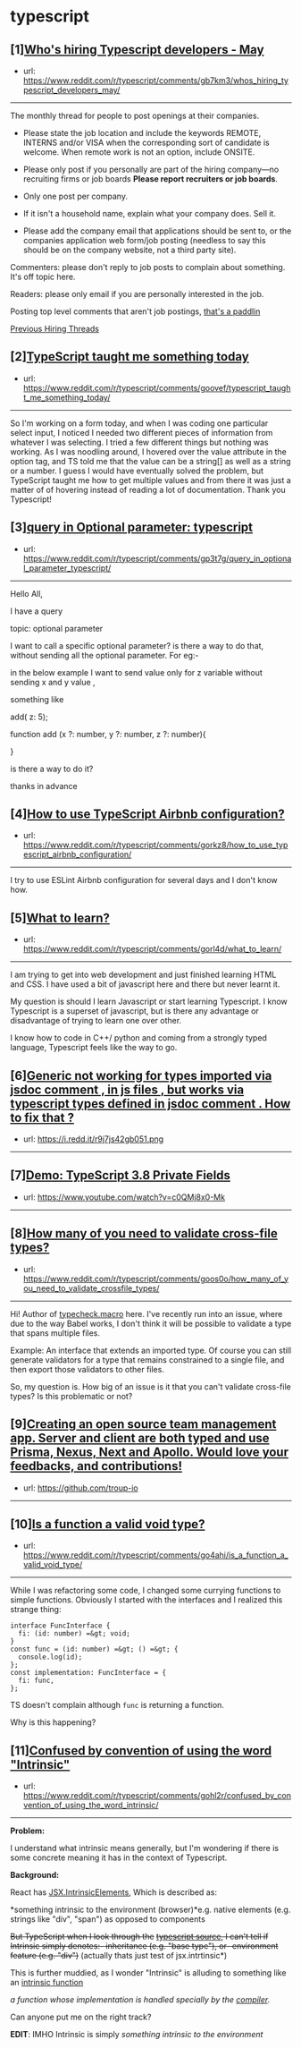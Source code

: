 # typescript
## [1][Who's hiring Typescript developers - May](https://www.reddit.com/r/typescript/comments/gb7km3/whos_hiring_typescript_developers_may/)
- url: https://www.reddit.com/r/typescript/comments/gb7km3/whos_hiring_typescript_developers_may/
---
The monthly thread for people to post openings at their companies.

* Please state the job location and include the keywords REMOTE, INTERNS and/or VISA when the corresponding sort of candidate is welcome. When remote work is not an option, include ONSITE.

* Please only post if you personally are part of the hiring company—no recruiting firms or job boards **Please report recruiters or job boards**. 

* Only one post per company. 

* If it isn't a household name, explain what your company does. Sell it.

* Please add the company email that applications should be sent to, or the companies application web form/job posting (needless to say this should be on the company website, not a third party site).


Commenters: please don't reply to job posts to complain about something. It's off topic here.

Readers: please only email if you are personally interested in the job. 

Posting top level comments that aren't job postings, [that's a paddlin](https://i.imgur.com/FxMKfnY.jpg)

[Previous Hiring Threads](https://www.reddit.com/r/typescript/search?sort=new&amp;restrict_sr=on&amp;q=flair%3AMonthly%2BHiring%2BThread)
## [2][TypeScript taught me something today](https://www.reddit.com/r/typescript/comments/goovef/typescript_taught_me_something_today/)
- url: https://www.reddit.com/r/typescript/comments/goovef/typescript_taught_me_something_today/
---
So I'm working on a form today, and when I was coding one particular select input, I noticed I needed two different pieces of information from whatever I was selecting. I tried a few different things but nothing was working. As I was noodling around, I hovered over the value attribute in the option tag, and TS told me that the value can be a string\[\] as well as a string or a number. I guess I would have eventually solved the problem, but TypeScript taught me how to get multiple values and from there it was just a matter of of hovering instead of reading a lot of documentation. Thank you Typescript!
## [3][query in Optional parameter: typescript](https://www.reddit.com/r/typescript/comments/gp3t7g/query_in_optional_parameter_typescript/)
- url: https://www.reddit.com/r/typescript/comments/gp3t7g/query_in_optional_parameter_typescript/
---
Hello All,

I  have a query

topic: optional parameter

I want to call a specific optional parameter? is there a way to do that, without sending all  the optional parameter. For eg:- 

in the below example I want to send value only for z variable without sending x and y value ,

something like

add( z: 5);

function add (x ?:  number,  y ?: number, z ?: number){

}

is there a way to do it?

thanks in advance
## [4][How to use TypeScript Airbnb configuration?](https://www.reddit.com/r/typescript/comments/gorkz8/how_to_use_typescript_airbnb_configuration/)
- url: https://www.reddit.com/r/typescript/comments/gorkz8/how_to_use_typescript_airbnb_configuration/
---
I try to use ESLint Airbnb configuration for several days and I don't know how.
## [5][What to learn?](https://www.reddit.com/r/typescript/comments/gorl4d/what_to_learn/)
- url: https://www.reddit.com/r/typescript/comments/gorl4d/what_to_learn/
---
I am trying to get into web development and just finished learning HTML and CSS. I have used a bit of javascript here and there but never learnt it.

My question is should I learn Javascript or start learning Typescript. I know Typescript is a superset of javascript, but is there any advantage or disadvantage of trying to learn one over other. 

I know how to code in C++/ python and coming from a strongly typed language, Typescript feels like the way to go.
## [6][Generic not working for types imported via jsdoc comment , in js files , but works via typescript types defined in jsdoc comment . How to fix that ?](https://www.reddit.com/r/typescript/comments/goj3yj/generic_not_working_for_types_imported_via_jsdoc/)
- url: https://i.redd.it/r9j7js42gb051.png
---

## [7][Demo: TypeScript 3.8 Private Fields](https://www.reddit.com/r/typescript/comments/gonmxn/demo_typescript_38_private_fields/)
- url: https://www.youtube.com/watch?v=c0QMj8x0-Mk
---

## [8][How many of you need to validate cross-file types?](https://www.reddit.com/r/typescript/comments/goos0o/how_many_of_you_need_to_validate_crossfile_types/)
- url: https://www.reddit.com/r/typescript/comments/goos0o/how_many_of_you_need_to_validate_crossfile_types/
---
Hi! Author of [typecheck.macro](https://github.com/vedantroy/typecheck.macro) here. I've recently run into an issue, where due to the way Babel works, I don't think it will be possible to validate a type that spans multiple files.

Example: An interface that extends an imported type. Of course you can still generate validators for a type that remains constrained to a single file, and then export those validators to other files.

So, my question is. How big of an issue is it that you can't validate cross-file types? Is this problematic or not?
## [9][Creating an open source team management app. Server and client are both typed and use Prisma, Nexus, Next and Apollo. Would love your feedbacks, and contributions!](https://www.reddit.com/r/typescript/comments/goau56/creating_an_open_source_team_management_app/)
- url: https://github.com/troup-io
---

## [10][Is a function a valid void type?](https://www.reddit.com/r/typescript/comments/go4ahi/is_a_function_a_valid_void_type/)
- url: https://www.reddit.com/r/typescript/comments/go4ahi/is_a_function_a_valid_void_type/
---
While I was refactoring some code, I changed some currying functions to simple functions. Obviously I started with the interfaces and I realized this strange thing:

    interface FuncInterface {
      fi: (id: number) =&gt; void;
    }
    const func = (id: number) =&gt; () =&gt; {
      console.log(id);
    };
    const implementation: FuncInterface = {
      fi: func,
    };

TS doesn't complain although `func` is returning a function.

Why is this happening?
## [11][Confused by convention of using the word "Intrinsic"](https://www.reddit.com/r/typescript/comments/gohl2r/confused_by_convention_of_using_the_word_intrinsic/)
- url: https://www.reddit.com/r/typescript/comments/gohl2r/confused_by_convention_of_using_the_word_intrinsic/
---
**Problem:**

I understand  what intrinsic means generally, but I'm  wondering if there is some concrete meaning it has in the context of Typescript.

**Background:**

React has [JSX.IntrinsicElements](https://www.typescriptlang.org/docs/handbook/jsx.html#intrinsic-elements), Which is described as:

\*something intrinsic to the environment (browser)\*e.g.  native elements (e.g. strings like "div", "span") as opposed to components

~~But TypeScript when I  look through the~~ [~~typescript source~~](https://github.com/microsoft/TypeScript/blob/master/tests/baselines/reference/intrinsics.js)~~, I can't tell if Intrinsic simply denotes:- inheritance (e.g. "base type"),   or- environment feature (e.g. "div")~~  (actually thats just test of jsx.intrtinsic\*)

This is further muddied, as I wonder "Intrinsic" is alluding to something  like an [intrinsic function](https://en.wikipedia.org/wiki/Intrinsic_function)

*a function whose implementation is handled specially by the* [*compiler*](https://en.wikipedia.org/wiki/Compiler)*.*

Can anyone put me on the right track?

**EDIT**: IMHO Intrinsic is simply *something intrinsic to the environment*
